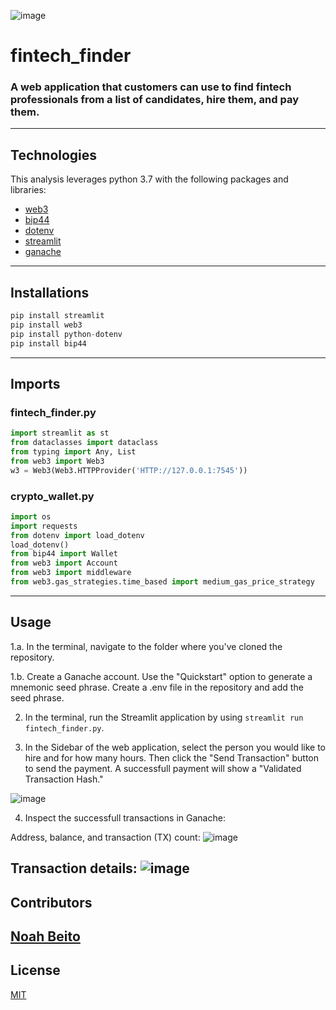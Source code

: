![image](https://user-images.githubusercontent.com/90667844/155042734-9878e6ef-b07c-45b4-9847-7916f5a72f9e.png)

# fintech_finder
### A web application that customers can use to find fintech professionals from a list of candidates, hire them, and pay them.
---

## Technologies
This analysis leverages python 3.7 with the following packages and libraries:
* [web3](https://web3py.readthedocs.io/en/stable/)
* [bip44](https://pypi.org/project/bip44/)
* [dotenv](https://pypi.org/project/python-dotenv/)
* [streamlit](https://streamlit.io/)
* [ganache](https://trufflesuite.com/ganache/?utm_source=devportal)
---

## Installations
```python
pip install streamlit
pip install web3
pip install python-dotenv
pip install bip44
```
---

## Imports

### fintech_finder.py
```python
import streamlit as st
from dataclasses import dataclass
from typing import Any, List
from web3 import Web3
w3 = Web3(Web3.HTTPProvider('HTTP://127.0.0.1:7545'))
```
### crypto_wallet.py
```python
import os
import requests
from dotenv import load_dotenv
load_dotenv()
from bip44 import Wallet
from web3 import Account
from web3 import middleware
from web3.gas_strategies.time_based import medium_gas_price_strategy
```
---

## Usage
1.a. In the terminal, navigate to the folder where you've cloned the repository.

1.b. Create a Ganache account. Use the "Quickstart" option to generate a mnemonic seed phrase. Create a .env file in the repository and add the seed phrase.

2. In the terminal, run the Streamlit application by using `streamlit run fintech_finder.py`.

3. In the Sidebar of the web application, select the person you would like to hire and for how many hours. Then click the "Send Transaction" button to send the payment. A successfull payment will show a "Validated Transaction Hash." 

![image](https://user-images.githubusercontent.com/90667844/155042949-8aa38d7c-3764-4061-b984-b276f87c7ea8.png)


4. Inspect the successfull transactions in Ganache: 

Address, balance, and transaction (TX) count:
![image](https://user-images.githubusercontent.com/90667844/155033128-241622a7-93ab-4262-988c-c05a872ff49f.png)

Transaction details:
![image](https://user-images.githubusercontent.com/90667844/155039954-6337e0a4-923e-4969-9218-e4a9f08ed412.png)
---

## Contributors
[Noah Beito](https://www.linkedin.com/in/noah-beito/)
---
## License
[MIT](https://github.com/git/git-scm.com/blob/main/MIT-LICENSE.txt)
